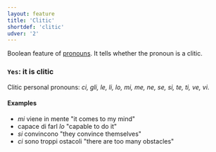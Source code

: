 ```yaml
---
layout: feature
title: 'Clitic'
shortdef: 'clitic'
udver: '2'
---
```


Boolean feature of [pronouns](u-pos/PRON). It tells whether the pronoun is a clitic.

### `Yes`: it is clitic

Clitic personal pronouns: _ci, gli, le, li, lo, mi, me, ne, se, si, te, ti, ve, vi_.


#### Examples

* _mi_ viene in mente "it comes to my mind"
* capace di farl _lo_ "capable to do it"
* _si_ convincono "they convince themselves"
* _ci_ sono troppi ostacoli "there are too many obstacles"

<!-- Interlanguage links updated Út zář 29 20:31:34 CEST 2020 -->
